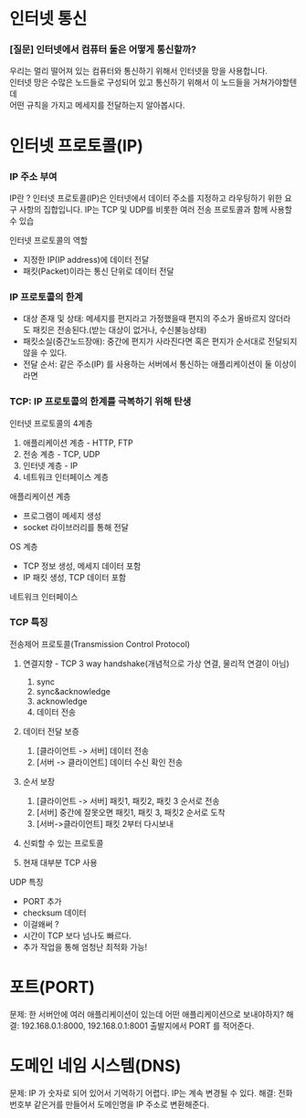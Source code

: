 # 인터넷 통신
### [질문] 인터넷에서 컴퓨터 둘은 어떻게 통신할까?
우리는 멀리 떨어져 있는 컴퓨터와 통신하기 위해서 인터넷을 망을 사용합니다.  
인터넷 망은 수많은 노드들로 구성되어 있고 통신하기 위해서 이 노드들을 거쳐가야할텐데  
어떤 규칙을 가지고 메세지를 전달하는지 알아봅시다.

# 인터넷 프로토콜(IP)
### IP 주소 부여
IP란 ?
인터넷 프로토콜(IP)은 인터넷에서 데이터 주소를 지정하고 라우팅하기 위한 요구 사항의 집합입니다. IP는 TCP 및 UDP를 비롯한 여러 전송 프로토콜과 함께 사용할 수 있습

인터넷 프로토콜의 역할
- 지정한 IP(IP address)에 데이터 전달
- 패킷(Packet)이라는 통신 단위로 데이터 전달

### IP 프로토콜의 한계
- 대상 존재 및 상태: 메세지를 편지라고 가정했을때 편지의 주소가 올바르지 않더라도 패킷은 전송된다.(받는 대상이 없거나, 수신불능상태)
- 패킷소실(중간노드장애):  중간에 편지가 사라진다면 혹은 편지가 순서대로 전달되지 않을 수 있다.
- 전달 순서: 같은 주소(IP) 를 사용하는 서버에서 통신하는 애플리케이션이 둘 이상이라면


### TCP: IP 프로토콜의 한계를 극복하기 위해 탄생
인터넷 프로토콜의 4계층
1. 애플리케이션 계층 - HTTP, FTP
2. 전송 계층 - TCP, UDP
3. 인터넷 계층 - IP
4. 네트워크 인터페이스 계층

애플리케이션 계층
- 프로그램이 메세지 생성
- socket 라이브러리를 통해 전달 

OS 계층
- TCP 정보 생성, 메세지 데이터 포함
- IP 패킷 생성, TCP 데이터 포함


네트워크 인터페이스
  
### TCP 특징
전송제어 프로토콜(Transmission Control Protocol)
01. 연결지향 - TCP 3 way handshake(개념적으로 가상 연결, 물리적 연결이 아님)
    1. sync 
   	2. sync&acknowledge
    3. acknowledge
    4. 데이터 전송


2. 데이터 전달 보증
   1. [클라이언트 -> 서버] 데이터 전송
   2. [서버 -> 클라이언트] 데이터 수신 확인 전송


3. 순서 보장
   1. [클라이언트 -> 서버] 패킷1, 패킷2, 패킷 3 순서로 전송
   2. [서버] 중간에 잘못오면 패킷1, 패킷 3, 패킷2 순서로 도착
   3. [서버->클라이언트] 패킷 2부터 다시보내

  

  1. 신뢰할 수 있는 프로토콜
  2. 현재 대부분 TCP 사용

UDP 특징
- PORT 추가
- checksum 데이터
- 이걸왜써 ?
- 시간이 TCP 보다 넘나도 빠르다.
- 추가 작업을 통해 엄청난 최적화 가능!

# 포트(PORT)
문제: 한 서버안에 여러 애플리케이션이 있는데 어떤 애플리케이션으로 보내야하지?
해결: 192.168.0.1:8000, 192.168.0.1:8001 
출발지에서 PORT 를 적어준다.

# 도메인 네임 시스템(DNS)
문제: IP 가 숫자로 되어 있어서 기억하기 어렵다.
IP는 계속 변경될 수 있다.
해결: 전화번호부 같은거를 만들어서 도메인명을 IP 주소로 변환해준다.



